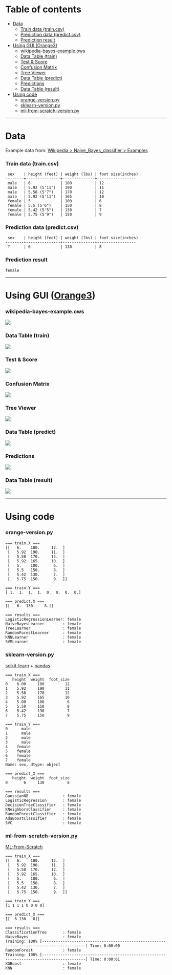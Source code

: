 Table of contents
=================

* [Data](#data)
    * [Train data (train.csv)](#train-data-traincsv)
    * [Prediction data (predict.csv)](#prediction-data-predictcsv)
    * [Prediction result](#prediction-result)
* [Using GUI (Orange3)](#using-gui-orange3)
    * [wikipedia-bayes-example.ows](#wikipedia-bayes-exampleows)
    * [Data Table (train)](#data-table-train)
    * [Test & Score](#test--score)
    * [Confusion Matrix](#confusion-matrix)
    * [Tree Viewer](#tree-viewer)
    * [Data Table (predict)](#data-table-predict)
    * [Predictions](#predictions)
    * [Data Table (result)](#data-table-result)
* [Using code](#using-code)
    * [orange-version.py](#orange-versionpy)
    * [sklearn-version.py](#sklearn-versionpy)
    * [ml-from-scratch-version.py](#ml-from-scratch-versionpy)

---
        
# Data

Example data from:
[Wikipedia > Naive_Bayes_classifier > Examples](https://en.wikipedia.org/wiki/Naive_Bayes_classifier#Examples)


### Train data (train.csv)

     sex    | height (feet) | weight (lbs) | foot size(inches)
    --------+---------------+--------------+-----------------
     male   | 6             | 180          | 12
     male   | 5.92 (5'11")  | 190          | 11
     male   | 5.58 (5'7")   | 170          | 12
     male   | 5.92 (5'11")  | 165          | 10
     female | 5             | 100          | 6
     female | 5.5 (5'6")    | 150          | 8
     female | 5.42 (5'5")   | 130          | 7
     female | 5.75 (5'9")   | 150          | 9


### Prediction data (predict.csv)

     sex    | height (feet) | weight (lbs) | foot size(inches)
    --------+---------------+--------------+-----------------
     ?      | 6             | 130          | 8

### Prediction result 
    
    female

---

# Using GUI ([Orange3](https://orange.biolab.si/))

### wikipedia-bayes-example.ows
![](images/wikipedia-bayes-example.png?raw=true)

### Data Table (train)
![](images/data-table-train.png?raw=true)

### Test & Score
![](images/test-and_score.png?raw=true)

### Confusion Matrix
![](images/confusion-matrix.png?raw=true)

### Tree Viewer
![](images/tree-viewer.png?raw=true)

### Data Table (predict)
![](images/data-table-predict.png?raw=true)

### Predictions
![](images/predictions.png?raw=true)

### Data Table (result)
![](images/data-table-result.png?raw=true)

---

# Using code

### orange-version.py

    === train.X ===
    [[   6.    180.     12.  ]
     [   5.92  190.     11.  ]
     [   5.58  170.     12.  ]
     [   5.92  165.     10.  ]
     [   5.    100.      6.  ]
     [   5.5   150.      8.  ]
     [   5.42  130.      7.  ]
     [   5.75  150.      9.  ]]
    
    === train.Y ===
    [ 1.  1.  1.  1.  0.  0.  0.  0.]
    
    === predict.X ===
    [[   6.  130.    8.]]
    
    === results ===
    LogisticRegressionLearner: female
    NaiveBayesLearner        : female
    TreeLearner              : female
    RandomForestLearner      : female
    KNNLearner               : female
    SVMLearner               : female

### sklearn-version.py

[scikit-learn](http://scikit-learn.org/stable/) + [pandas](http://pandas.pydata.org/)

    === train_X ===
       height  weight  foot_size
    0    6.00     180         12
    1    5.92     190         11
    2    5.58     170         12
    3    5.92     165         10
    4    5.00     100          6
    5    5.50     150          8
    6    5.42     130          7
    7    5.75     150          9
    
    === train_Y ===
    0      male
    1      male
    2      male
    3      male
    4    female
    5    female
    6    female
    7    female
    Name: sex, dtype: object
    
    === predict_X ===
       height  weight  foot_size
    0       6     130          8
    
    === results ===
    GaussianNB               : female
    LogisticRegression       : female
    DecisionTreeClassifier   : female
    KNeighborsClassifier     : female
    RandomForestClassifier   : female
    AdaBoostClassifier       : female
    SVC                      : female

### ml-from-scratch-version.py
  
[ML-From-Scratch](https://github.com/eriklindernoren/ML-From-Scratch)
    
    === train_X ===
    [[   6.    180.     12.  ]
     [   5.92  190.     11.  ]
     [   5.58  170.     12.  ]
     [   5.92  165.     10.  ]
     [   5.    100.      6.  ]
     [   5.5   150.      8.  ]
     [   5.42  130.      7.  ]
     [   5.75  150.      9.  ]]
    
    === train_Y ===
    [1 1 1 1 0 0 0 0]
    
    === predict_X ===
    [[  6 130   8]]
    
    === results ===
    ClassificationTree       : female
    NaiveBayes               : female
    Training: 100% [-----------------------------------------------------------------------------------------] Time: 0:00:00
    RandomForest             : female
    Training: 100% [-----------------------------------------------------------------------------------------] Time: 0:00:01
    XGBoost                  : female
    KNN                      : female
    

